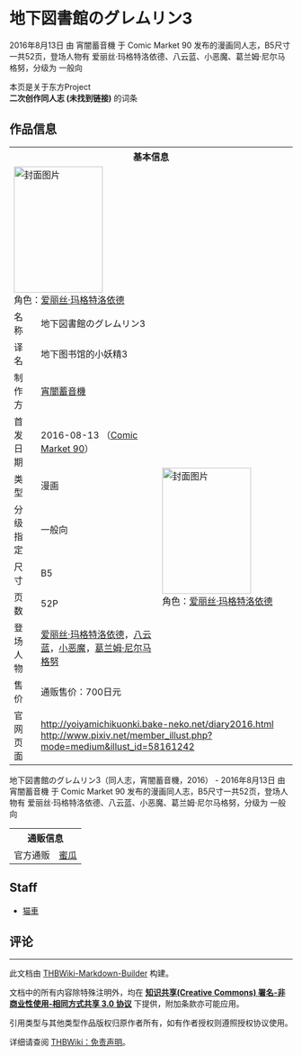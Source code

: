 # 地下図書館のグレムリン3

<!-- source html: G:\repos\THBWiki-Markdown-Builder\THBWikiMarkdown\Temp\main\f\f9\ns0%3A%E5%9C%B0%E4%B8%8B%E5%9B%B3%E6%9B%B8%E9%A4%A8%E3%81%AE%E3%82%B0%E3%83%AC%E3%83%A0%E3%83%AA%E3%83%B33.html -->

2016年8月13日 由 宵闇蓄音機 于 Comic Market 90 发布的漫画同人志，B5尺寸一共52页，登场人物有 爱丽丝·玛格特洛依德、八云蓝、小恶魔、葛兰姆·尼尔马格努，分级为 一般向

本页是关于东方Project  
 **二次创作同人志 (未找到链接)** 的词条

## 作品信息

<table><tbody><tr><th colspan="3">基本信息</th></tr><tr><td class="cover-artwork-mobile" colspan="2"><a href="./文件-地下図書館のグレムリン3封面.jpg.md" class="image" title="封面图片"><img alt="封面图片" src="https://upload.thwiki.cc/thumb/4/42/%E5%9C%B0%E4%B8%8B%E5%9B%B3%E6%9B%B8%E9%A4%A8%E3%81%AE%E3%82%B0%E3%83%AC%E3%83%A0%E3%83%AA%E3%83%B33%E5%B0%81%E9%9D%A2.jpg/158px-%E5%9C%B0%E4%B8%8B%E5%9B%B3%E6%9B%B8%E9%A4%A8%E3%81%AE%E3%82%B0%E3%83%AC%E3%83%A0%E3%83%AA%E3%83%B33%E5%B0%81%E9%9D%A2.jpg" decoding="async" loading="lazy" width="158" height="224" srcset="https://upload.thwiki.cc/thumb/4/42/%E5%9C%B0%E4%B8%8B%E5%9B%B3%E6%9B%B8%E9%A4%A8%E3%81%AE%E3%82%B0%E3%83%AC%E3%83%A0%E3%83%AA%E3%83%B33%E5%B0%81%E9%9D%A2.jpg/238px-%E5%9C%B0%E4%B8%8B%E5%9B%B3%E6%9B%B8%E9%A4%A8%E3%81%AE%E3%82%B0%E3%83%AC%E3%83%A0%E3%83%AA%E3%83%B33%E5%B0%81%E9%9D%A2.jpg 1.5x, https://upload.thwiki.cc/thumb/4/42/%E5%9C%B0%E4%B8%8B%E5%9B%B3%E6%9B%B8%E9%A4%A8%E3%81%AE%E3%82%B0%E3%83%AC%E3%83%A0%E3%83%AA%E3%83%B33%E5%B0%81%E9%9D%A2.jpg/317px-%E5%9C%B0%E4%B8%8B%E5%9B%B3%E6%9B%B8%E9%A4%A8%E3%81%AE%E3%82%B0%E3%83%AC%E3%83%A0%E3%83%AA%E3%83%B33%E5%B0%81%E9%9D%A2.jpg 2x" data-file-width="708" data-file-height="1000"></a><div class="cover-char">角色：<a href="./爱丽丝·玛格特洛依德.md" title="爱丽丝·玛格特洛依德">爱丽丝·玛格特洛依德</a></div></td>
</tr><tr><td class="label">名称</td><td colspan="2"> 地下図書館のグレムリン3 </td></tr><tr><td class="label">译名</td><td colspan="2"> 地下图书馆的小妖精3 </td></tr><tr><td class="label">制作方</td><td><a href="./宵闇蓄音機.md" title="宵闇蓄音機">宵闇蓄音機</a></td><td class="cover-artwork" rowspan="8" style="min-width:224px;"><a href="./文件-地下図書館のグレムリン3封面.jpg.md" class="image" title="封面图片"><img alt="封面图片" src="https://upload.thwiki.cc/thumb/4/42/%E5%9C%B0%E4%B8%8B%E5%9B%B3%E6%9B%B8%E9%A4%A8%E3%81%AE%E3%82%B0%E3%83%AC%E3%83%A0%E3%83%AA%E3%83%B33%E5%B0%81%E9%9D%A2.jpg/158px-%E5%9C%B0%E4%B8%8B%E5%9B%B3%E6%9B%B8%E9%A4%A8%E3%81%AE%E3%82%B0%E3%83%AC%E3%83%A0%E3%83%AA%E3%83%B33%E5%B0%81%E9%9D%A2.jpg" decoding="async" loading="lazy" width="158" height="224" srcset="https://upload.thwiki.cc/thumb/4/42/%E5%9C%B0%E4%B8%8B%E5%9B%B3%E6%9B%B8%E9%A4%A8%E3%81%AE%E3%82%B0%E3%83%AC%E3%83%A0%E3%83%AA%E3%83%B33%E5%B0%81%E9%9D%A2.jpg/238px-%E5%9C%B0%E4%B8%8B%E5%9B%B3%E6%9B%B8%E9%A4%A8%E3%81%AE%E3%82%B0%E3%83%AC%E3%83%A0%E3%83%AA%E3%83%B33%E5%B0%81%E9%9D%A2.jpg 1.5x, https://upload.thwiki.cc/thumb/4/42/%E5%9C%B0%E4%B8%8B%E5%9B%B3%E6%9B%B8%E9%A4%A8%E3%81%AE%E3%82%B0%E3%83%AC%E3%83%A0%E3%83%AA%E3%83%B33%E5%B0%81%E9%9D%A2.jpg/317px-%E5%9C%B0%E4%B8%8B%E5%9B%B3%E6%9B%B8%E9%A4%A8%E3%81%AE%E3%82%B0%E3%83%AC%E3%83%A0%E3%83%AA%E3%83%B33%E5%B0%81%E9%9D%A2.jpg 2x" data-file-width="708" data-file-height="1000"></a><div class="cover-char">角色：<a href="./爱丽丝·玛格特洛依德.md" title="爱丽丝·玛格特洛依德">爱丽丝·玛格特洛依德</a></div></td>
</tr><tr><td class="label">首发日期</td><td>2016-08-13&#160;（<a href="/展会作品列表?e=Comic+Market%2390">Comic Market 90</a>）</td></tr><tr><td class="label">类型</td><td>漫画</td></tr><tr><td class="label">分级指定</td><td>一般向</td></tr><tr><td class="label">尺寸</td><td>B5</td></tr><tr><td class="label">页数</td><td>52P</td></tr><tr><td class="label">登场人物</td><td><a href="./爱丽丝·玛格特洛依德.md" title="爱丽丝·玛格特洛依德">爱丽丝·玛格特洛依德</a>，<a href="./八云蓝.md" title="八云蓝">八云蓝</a>，<a href="./小恶魔.md" title="小恶魔">小恶魔</a>，<a href="./葛兰姆·尼尔马格努.md" title="葛兰姆·尼尔马格努">葛兰姆·尼尔马格努</a></td></tr><tr><td class="label">售价</td><td>通贩售价：700日元</td></tr>
<tr><td class="label">官网页面</td><td colspan="2"><a rel="nofollow" class="external free" href="http://yoiyamichikuonki.bake-neko.net/diary2016.html">http://yoiyamichikuonki.bake-neko.net/diary2016.html</a><br><a rel="nofollow" class="external free" href="http://www.pixiv.net/member_illust.php?mode=medium&amp;illust_id=58161242">http://www.pixiv.net/member_illust.php?mode=medium&amp;illust_id=58161242</a></td></tr></tbody></table>

地下図書館のグレムリン3（同人志，宵闇蓄音機，2016） - 2016年8月13日 由 宵闇蓄音機 于 Comic Market 90 发布的漫画同人志，B5尺寸一共52页，登场人物有 爱丽丝·玛格特洛依德、八云蓝、小恶魔、葛兰姆·尼尔马格努，分级为 一般向

<table><tbody><tr><th colspan="3">通贩信息</th></tr><tr><td class="label">官方通贩</td><td colspan="2"><a rel="nofollow" class="external text" href="https://www.melonbooks.co.jp/detail/detail.php?product_id=173696">蜜瓜</a></td></tr></tbody></table>



## Staff
- [猫車](./猫車.md)


## 评论




---

此文档由 [THBWiki-Markdown-Builder](https://github.com/Delsin-Yu/THBWiki-Markdown-Builder) 构建。

文档中的所有内容除特殊注明外，均在 [**知识共享(Creative Commons) 署名-非商业性使用-相同方式共享 3.0 协议**](https://creativecommons.org/licenses/by-sa/3.0/deed.zh-hans) 下提供，附加条款亦可能应用。

引用类型与其他类型作品版权归原作者所有，如有作者授权则遵照授权协议使用。

详细请查阅 [THBWiki：免责声明](https://thbwiki.cc/THBWiki:%E5%85%8D%E8%B4%A3%E5%A3%B0%E6%98%8E)。

